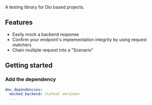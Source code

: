 A testing library for Dio based projects.  

## Features
* Easily mock a backend response
* Confirm your endpoint's implementation integrity by using request matchers
* Chain multiple request into a "Scenario"

## Getting started
### Add the dependency
```yaml
dev_dependencies:
  mocked_backend: <latest version>
  ...
```